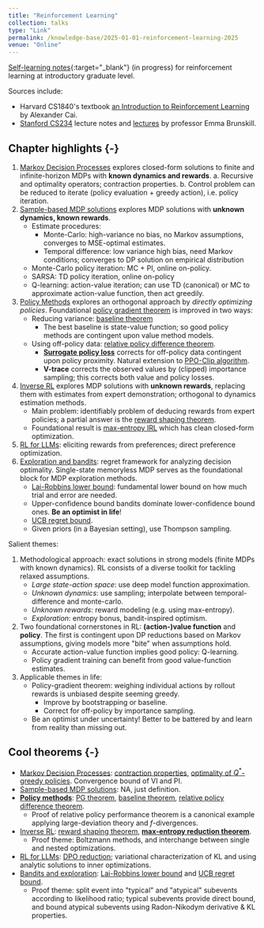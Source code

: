 ```yaml
---
title: "Reinforcement Learning"
collection: talks
type: "Link"
permalink: /knowledge-base/2025-01-01-reinforcement-learning-2025
venue: "Online"
---
```


[Self-learning notes](https://nlyu1.github.io/reinforcement-learning){:target="_blank"} (in progress) for reinforcement learning at introductory graduate level. 

Sources include: 

- Harvard CS1840's textbook [an Introduction to Reinforcement Learning](https://rlbook.adzc.ai/) by Alexander Cai. 
- [Stanford CS234](https://web.stanford.edu/class/cs234/) lecture notes and [lectures](https://www.youtube.com/watch?v=WsvFL-LjA6U&list=PLoROMvodv4rN4wG6Nk6sNpTEbuOSosZdX) by professor Emma Brunskill. 

## Chapter highlights {-}

1. [Markov Decision Processes](https://nlyu1.github.io/reinforcement-learning/mdp.html#mdp) explores closed-form solutions to finite and infinite-horizon MDPs with **known dynamics and rewards**.
    a. Recursive and optimality operators; contraction properties.
    b. Control problem can be reduced to iterate (policy evaluation + greedy action), i.e. policy iteration. 
2. [Sample-based MDP solutions](https://nlyu1.github.io/reinforcement-learning/sampMDP.html#sampMDP) explores MDP solutions with **unknown dynamics, known rewards**. 
    - Estimate procedures: 
        - Monte-Carlo: high-variance no bias, no Markov assumptions, converges to MSE-optimal estimates. 
        - Temporal difference: low variance high bias, need Markov conditions; converges to DP solution on empirical distribution 
    - Monte-Carlo policy iteration: MC + PI, online on-policy. 
    - SARSA: TD policy iteration, online on-policy 
    - Q-learning: action-value iteration; can use TD (canonical) or MC to approximate action-value function, then act greedily. 
3. [Policy Methods](https://nlyu1.github.io/reinforcement-learning/polMethods.html#polMethods) explores an orthogonal approach by _directly optimizing policies_. Foundational [policy gradient theorem](https://nlyu1.github.io/reinforcement-learning/polMethods.html#thm:PG) is improved in two ways: 
    - Reducing variance: [baseline theorem](https://nlyu1.github.io/reinforcement-learning/polMethods.html#thm:pgBaseline)
        - The best baseline is state-value function; so good policy methods are contingent upon value method models. 
    - Using off-policy data: [relative policy difference theorem](https://nlyu1.github.io/reinforcement-learning/polMethods.html#thm:PDL). 
        - [**Surrogate policy loss**](https://nlyu1.github.io/reinforcement-learning/polMethods.html#def:surrogatePG) corrects for off-policy data contingent upon policy proximity. Natural extension to [PPO-Clip algorithm](https://nlyu1.github.io/reinforcement-learning/polMethods.html#def:ppoClip). 
        - **V-trace** corrects the observed values by (clipped) importance sampling; this corrects both value and policy losses. 
4. [Inverse RL](https://nlyu1.github.io/reinforcement-learning/iRL.html#iRL) explores MDP solutions with **unknown rewards**, replacing them with estimates from expert demonstration; orthogonal to dynamics estimation methods. 
    - Main problem: identifiably problem of deducing rewards from expert policies; a partial answer is the [reward shaping theorem](https://nlyu1.github.io/reinforcement-learning/iRL.html#thm:rewardShapingTheorem). 
    - Foundational result is [max-entropy IRL](https://nlyu1.github.io/reinforcement-learning/iRL.html#maxEntropyiRL) which has clean closed-form optimization. 
5. [RL for LLMs](https://nlyu1.github.io/reinforcement-learning/rlLLMs.html#rlLLMs): eliciting rewards from preferences; direct preference optimization. 
6. [Exploration and bandits](https://nlyu1.github.io/reinforcement-learning/exploration.html#exploration): regret framework for analyzing decision optimality. Single-state memoryless MDP serves as the foundational block for MDP exploration methods. 
    - [Lai-Robbins lower bound](https://nlyu1.github.io/reinforcement-learning/exploration.html#thm:regretLowerBound): fundamental lower bound on how much trial and error are needed. 
    - Upper-confidence bound bandits dominate lower-confidence bound ones. **Be an optimist in life**!
    - [UCB regret bound](https://nlyu1.github.io/reinforcement-learning/exploration.html#thm:ucbRegret). 
    - Given priors (in a Bayesian setting), use Thompson sampling. 

  
Salient themes: 

1. Methodological approach: exact solutions in strong models (finite MDPs with known dynamics). RL consists of a diverse toolkit for tackling relaxed assumptions. 
    - _Large state-action space_: use deep model function approximation. 
    - _Unknown dynamics_: use sampling; interpolate between temporal-difference and monte-carlo. 
    - _Unknown rewards_: reward modeling (e.g. using max-entropy). 
    - _Exploration_: entropy bonus, bandit-inspired optimism. 
2. Two foundational cornerstones in RL: **(action-)value function** and **policy**. The first is contingent upon DP reductions based on Markov assumptions, giving models more "bite" when assumptions hold. 
    - Accurate action-value function implies good policy: Q-learning. 
    - Policy gradient training can benefit from good value-function estimates. 
3. Applicable themes in life: 
    - Policy-gradient theorem: weighing individual actions by rollout rewards is unbiased despite seeming greedy. 
      - Improve by bootstrapping or baseline. 
      - Correct for off-policy by importance sampling. 
    - Be an optimist under uncertainty! Better to be battered by and learn from reality than missing out. 


## Cool theorems {-} 

- [Markov Decision Processes](https://nlyu1.github.io/reinforcement-learning/mdp.html#mdp): [contraction properties](https://nlyu1.github.io/reinforcement-learning/mdp.html#thm:contraction), [optimality of $Q^*$-greedy policies](https://nlyu1.github.io/reinforcement-learning/mdp.html#thm:greedyPolicyOptimal). Convergence bound of VI and PI. 
- [Sample-based MDP solutions](https://nlyu1.github.io/reinforcement-learning/sampMDP.html#sampMDP): NA, just definition. 
- [**Policy methods**](#https://nlyu1.github.io/reinforcement-learning/polMethods.html#polMethods): [PG theorem](https://nlyu1.github.io/reinforcement-learning/polMethods.html#thm:PG), [baseline theorem](https://nlyu1.github.io/reinforcement-learning/polMethods.html#thm:pgBaseline), [relative policy difference theorem](https://nlyu1.github.io/reinforcement-learning/polMethods.html#def:surrogatePG). 
  - Proof of relative policy performance theorem is a canonical example applying large-deviation theory and $f$-divergences. 
- [Inverse RL](https://nlyu1.github.io/reinforcement-learning/iRL.html#iRL): [reward shaping theorem](https://nlyu1.github.io/reinforcement-learning/iRL.html#thm:rewardShapingTheorem), [**max-entropy reduction theorem**](https://nlyu1.github.io/reinforcement-learning/iRL.html#thm:maxEntReduction). 
  - Proof theme: Boltzmann methods, and interchange between single and nested optimizations. 
- [RL for LLMs](https://nlyu1.github.io/reinforcement-learning/rlLLMs.html#rlLLMs): [DPO reduction](https://nlyu1.github.io/reinforcement-learning/rlLLMs.html#dpo); variational characterization of KL and using analytic solutions to inner optimizations. 
- [Bandits and exploration](https://nlyu1.github.io/reinforcement-learning/exploration.html#exploration): [Lai-Robbins lower bound](https://nlyu1.github.io/reinforcement-learning/exploration.html#thm:regretLowerBound) and [UCB regret bound](https://nlyu1.github.io/reinforcement-learning/exploration.html#thm:ucbRegret). 
  - Proof theme: split event into "typical" and "atypical" subevents according to likelihood ratio; typical subevents provide direct bound, and bound atypical subevents using Radon-Nikodym derivative & KL properties. 